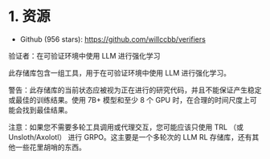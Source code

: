 # 1. 资源

- Github (956 stars): https://github.com/willccbb/verifiers

验证者：在可验证环境中使用 LLM 进行强化学习

此存储库包含一组工具，用于在可验证环境中使用 LLM 进行强化学习。

警告：此存储库的当前状态应被视为正在进行的研究代码，并且不能保证产生稳定或最佳的训练结果。使用 7B+ 模型和至少 8 个 GPU 时，在合理的时间尺度上可能会找到最佳结果。

注意：如果您不需要多轮工具调用或代理交互，您可能应该只使用 TRL （或 Unsloth/Axolotl） 进行 GRPO。这主要是一个多轮次的 LLM RL 存储库，还有其他一些花里胡哨的东西。